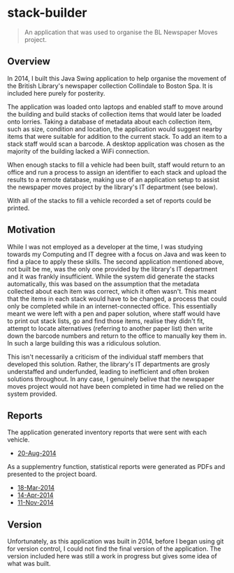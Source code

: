 # stack-builder

> An application that was used to organise the BL Newspaper Moves project.

## Overview

In 2014, I built this Java Swing application to help organise the movement of
the British Library's newspaper collection Collindale to Boston Spa. It is
included here purely for posterity.

The application was loaded onto laptops and enabled staff to move around the
building and build stacks of collection items that would later be loaded onto
lorries. Taking a database of metadata about each collection item, such as
size, condition and location, the application would suggest nearby items that
were suitable for addition to the current stack. To add an item to a stack
staff would scan a barcode. A desktop application was chosen as the majority
of the building lacked a WiFi connection.

When enough stacks to fill a vehicle had been built, staff would return to an
office and run a process to assign an identifier to each stack and upload the
results to a remote database, making use of an application setup to assist the
newspaper moves project by the library's IT department (see below).

With all of the stacks to fill a vehicle recorded a set of reports could be
printed.

## Motivation

While I was not employed as a developer at the time, I was studying towards
my Computing and IT degree with a focus on Java and was keen to find a place
to apply these skills. The second application mentioned above, not built be me,
was the only one provided by the library's IT department and it was frankly
insufficient. While the system did generate the stacks automatically, this was
based on the assumption that the metadata collected about each item was
correct, which it often wasn't. This meant that the items in each stack would
have to be changed, a process that could only be completed while in an
internet-connected office. This essentially meant we were left with a pen and
paper solution, where staff would have to print out stack lists, go and find
those items, realise they didn't fit, attempt to locate alternatives (referring
to another paper list) then write down the barcode numbers and return to the
office to manually key them in. In such a large building this was a ridiculous
solution.

This isn't necessarily a criticism of the individual staff members that
developed this solution. Rather, the library's IT departments are grosly
understaffed and underfunded, leading to inefficient and often broken solutions
throughout. In any case, I genuinely belive that the newspaper moves project
would not have been completed in time had we relied on the system provided.

## Reports

The application generated inventory reports that were sent with each vehicle.

- [20-Aug-2014](reports/inventory-20-Aug-2014.pdf)

As a supplementry function, statistical reports were generated as PDFs and
presented to the project board.

- [18-Mar-2014](reports/stats-18-Mar-2014.pdf)
- [14-Apr-2014](reports/stats-14-Apr-2014.pdf)
- [11-Nov-2014](reports/stats-11-Nov-2014.pdf)

## Version

Unfortunately, as this application was built in 2014, before I began using git
for version control, I could not find the final version of the application.
The version included here was still a work in progress but gives some idea
of what was built.
